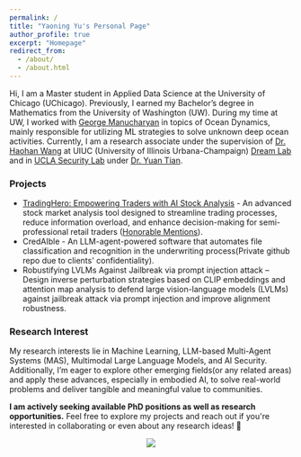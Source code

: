 ```yaml
---
permalink: /
title: "Yaoning Yu's Personal Page"
author_profile: true
excerpt: "Homepage"
redirect_from: 
  - /about/
  - /about.html
---
```


Hi, I am a Master student in Applied Data Science at the University of Chicago (UChicago). Previously, I earned my Bachelor’s degree in Mathematics from the University of Washington (UW). During my time at UW, I worked with [George Manucharyan](https://deep.ocean.washington.edu/) in topics of Ocean Dynamics, mainly responsible for utilizing ML strategies to solve unknown deep ocean activities. Currently, I am a research associate under the supervision of [Dr. Haohan Wang](https://haohanwang.github.io/) at UIUC (University of Illinois Urbana-Champaign) [Dream Lab](https://dreamlabuiuc.github.io/) and  in [UCLA Security Lab](https://ucla-sec-lab.netlify.app/) under [Dr. Yuan Tian](https://www.ytian.info/).
### Projects

- [TradingHero: Empowering Traders with AI Stock Analysis](https://github.com/yyu6/TradingHero) - An advanced stock market analysis tool designed to streamline trading processes, reduce information overload, and enhance decision-making for semi-professional retail traders ([Honorable Mentions](https://datascience.uchicago.edu/news/masters-in-applied-data-science-autumn-2024-capstone-showcase/)).
- CredAIble - An LLM-agent-powered software that automates file classification and recognition in the underwriting process(Private github repo due to clients' confidentiality).
- Robustifying LVLMs Against Jailbreak via prompt injection attack – Design inverse perturbation strategies based on CLIP embeddings and attention map analysis to defend large vision-language models (LVLMs) against jailbreak attack via prompt injection and improve alignment robustness.

### Research Interest

My research interests lie in Machine Learning, LLM-based Multi-Agent Systems (MAS), Multimodal Large Language Models, and AI Security. Additionally, I’m eager to explore other emerging fields(or any related areas) and apply these advances, especially in embodied AI, to solve real-world problems and deliver tangible and meaningful value to communities.


**I am actively seeking available PhD positions as well as research opportunities.** Feel free to explore my projects and reach out if you're interested in collaborating or even about any research ideas! 🚀

<div align="center">
<a href='https://clustrmaps.com/site/1c4xm'  title='Visit tracker'>
<img src='//clustrmaps.com/map_v2.png?cl=ffffff&w=80&t=n&d=-rCL4pWeuqDroSJAwddR5-mbvvUKi7xekmJnMMfZni4&co=2d78ad&ct=ffffff'/>
</a>
</div>
